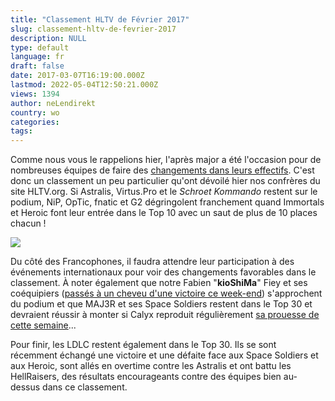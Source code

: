 ```yaml
---
title: "Classement HLTV de Février 2017"
slug: classement-hltv-de-fevrier-2017
description: NULL
type: default
language: fr
draft: false
date: 2017-03-07T16:19:00.000Z
lastmod: 2022-05-04T12:50:21.000Z
views: 1394
author: neLendirekt
country: wo
categories:
tags:
---
```

Comme nous vous le rappelions hier, l'après major a été l'occasion pour de nombreuses équipes de faire des [changements dans leurs effectifs](/article/mercato-international-dapres-major-le-resume/27 "Changements de joueurs chez dans les effectifs des équipe pro"). C'est donc un classement un peu particulier qu'ont dévoilé hier nos confrères du site HLTV.org. Si Astralis, Virtus.Pro et le _Schroet Kommando_ restent sur le podium, NiP, OpTic, fnatic et G2 dégringolent franchement quand Immortals et Heroic font leur entrée dans le Top 10 avec un saut de plus de 10 places chacun !

![](/storage/images/58bedd6aaf79b_5cbb4862e6dc3bdfdd89a6c650c9b78bpng.png)

Du côté des Francophones, il faudra attendre leur participation à des événements internationaux pour voir des changements favorables dans le classement. À noter également que notre Fabien "**kioShiMa**" Fiey et ses coéquipiers ([passés à un cheveu d'une victoire ce week-end](/flash/iem-katowice-astralis-lemporte-devant-faze/358 "FaZe perd en final face à Astralis aux IEM Katowice")) s'approchent du podium et que MAJ3R et ses Space Soldiers restent dans le Top 30 et devraient réussir à monter si Calyx reproduit régulièrement [sa prouesse de cette semaine](http://www.hltv.org/?pageid=188&matchid=42420 "Calyx 26 kills 2 morts contre FlipSid3")...

Pour finir, les LDLC restent également dans le Top 30\. Ils se sont récemment échangé une victoire et une défaite face aux Space Soldiers et aux Heroic, sont allés en overtime contre les Astralis et ont battu les HellRaisers, des résultats encourageants contre des équipes bien au-dessus dans ce classement.
